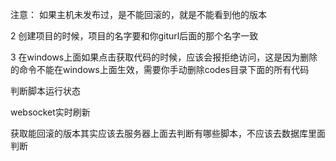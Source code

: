 注意：
如果主机未发布过，是不能回滚的，就是不能看到他的版本

2 创建项目的时候，项目的名字要和你giturl后面的那个名字一致

3 在windows上面如果点击获取代码的时候，应该会报拒绝访问，这是因为删除的命令不能在windows上面生效，需要你手动删除codes目录下面的所有代码

判断脚本运行状态

websocket实时刷新

获取能回滚的版本其实应该去服务器上面去判断有哪些脚本，不应该去数据库里面判断

